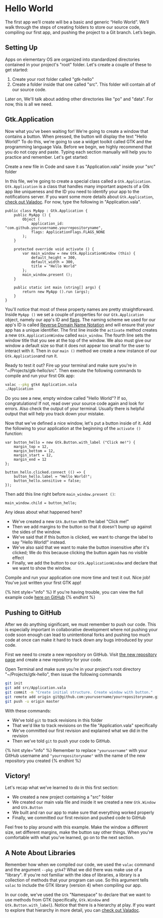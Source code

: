 # Hello World

The first app we’ll create will be a basic and generic “Hello World”. We’ll walk through the steps of creating folders to store our source code, compiling our first app, and pushing the project to a Git branch. Let’s begin.

## Setting Up

Apps on elementary OS are organized into standardized directories contained in your project's "root" folder. Let's create a couple of these to get started:

1. Create your root folder called "gtk-hello"
2. Create a folder inside that one called "src". This folder will contain all of our source code.

Later on, We'll talk about adding other directories like "po" and "data". For now, this is all we need.

## Gtk.Application

Now what you've been waiting for! We're going to create a window that contains a button. When pressed, the button will display the text "Hello World!" To do this, we're going to use a widget toolkit called GTK and the programming language Vala. Before we begin, we highly recommend that you do not copy and paste. Typing each section manually will help you to practice and remember. Let's get started:

Create a new file in Code and save it as "Application.vala" inside your "src" folder

In this file, we're going to create a special class called a `Gtk.Application`. `Gtk.Application` is a class that handles many important aspects of a Gtk app like uniqueness and the ID you need to identify your app to the notifications server. If you want some more details about `Gtk.Application`, [check out Valadoc](https://valadoc.org/gtk4/Gtk.Application). For now, type the following in "Application.vala".

```vala
public class MyApp : Gtk.Application {
    public MyApp () {
        Object (
            application_id: "com.github.yourusername.yourrepositoryname",
            flags: ApplicationFlags.FLAGS_NONE
        );
    }

    protected override void activate () {
        var main_window = new Gtk.ApplicationWindow (this) {
            default_height = 300,
            default_width = 300,
            title = "Hello World"
        };
        main_window.present ();
    }

    public static int main (string[] args) {
        return new MyApp ().run (args);
    }
}
```

You'll notice that most of these property names are pretty straightforward. Inside `MyApp ()` we set a couple of properties for our `Gtk.Application` object, namely our app's ID and [flags](https://valadoc.org/gio-2.0/GLib.ApplicationFlags.html). The naming scheme we used for our app's ID is called [Reverse Domain Name Notation](https://en.wikipedia.org/wiki/Reverse_domain_name_notation) and will ensure that your app has a unique identifier. The first line inside the `activate` method creates a new `Gtk.ApplicationWindow` called `main_window`. The fourth line sets the window title that you see at the top of the window. We also must give our window a default size so that it does not appear too small for the user to interact with it. Then in our `main ()` method we create a new instance of our `Gtk.Application`and run it.

Ready to test it out? Fire up your terminal and make sure you're in "~/Projects/gtk-hello/src". Then execute the following commands to compile and run your first Gtk app:

```bash
valac --pkg gtk4 Application.vala
./Application
```

Do you see a new, empty window called "Hello World"? If so, congratulations! If not, read over your source code again and look for errors. Also check the output of your terminal. Usually there is helpful output that will help you track down your mistake.

Now that we've defined a nice window, let's put a button inside of it. Add the following to your application at the beginning of the `activate ()` function:

```vala
var button_hello = new Gtk.Button.with_label ("Click me!") {
    margin_top = 12,
    margin_bottom = 12,
    margin_start = 12,
    margin_end = 12
};

button_hello.clicked.connect (() => {
    button_hello.label = "Hello World!";
    button_hello.sensitive = false;
});
```

Then add this line right before `main_window.present ()`:

```vala
main_window.child = button_hello;
```

Any ideas about what happened here?

* We've created a new `Gtk.Button` with the label "Click me!"
* Then we add margins to the button so that it doesn't bump up against the sides of the window.
* We've said that if this button is clicked, we want to change the label to say "Hello World!" instead.
* We've also said that we want to make the button insensitive after it's clicked; We do this because clicking the button again has no visible effect
* Finally, we add the button to our `Gtk.ApplicationWindow` and declare that we want to show the window.

Compile and run your application one more time and test it out. Nice job! You've just written your first GTK app!

{% hint style="info" %}
If you're having trouble, you can view the full example code [here on GitHub](https://github.com/vala-lang/examples/blob/hello-world/Application.vala)
{% endhint %}

## Pushing to GitHub

After we do anything significant, we must remember to push our code. This is especially important in collaborative development where not pushing your code soon enough can lead to unintentional forks and pushing too much code at once can make it hard to track down any bugs introduced by your code.

First we need to create a new repository on GitHub. Visit [the new repository page](https://github.com/new) and create a new repository for your code.

Open Terminal and make sure you're in your project's root directory "~/Projects/gtk-hello", then issue the following commands

```bash
git init
git add src/Application.vala
git commit -m "Create initial structure. Create window with button."
git remote add origin git@github.com:yourusername/yourrepositoryname.git
git push -u origin master
```

With these commands:

* We've told `git` to track revisions in this folder
* That we'd like to track revisions on the file "Application.vala" specifically
* We've committed our first revision and explained what we did in the revision
* Then we've told `git` to push your code to GitHub.

{% hint style="info" %}
Remember to replace `"yourusername"` with your GitHub username and `"yourrepositoryname"` with the name of the new repository you created
{% endhint %}

## Victory!

Let's recap what we've learned to do in this first section:

* We created a new project containing a "src" folder
* We created our main vala file and inside it we created a new `Gtk.Window` and `Gtk.Button`
* We built and ran our app to make sure that everything worked properly
* Finally, we committed our first revision and pushed code to GitHub

Feel free to play around with this example. Make the window a different size, set different margins, make the button say other things. When you're comfortable with what you've learned, go on to the next section.

## A Note About Libraries

Remember how when we compiled our code, we used the `valac` command and the argument `--pkg gtk4`? What we did there was make use of a "library". If you're not familiar with the idea of libraries, a library is a collection of methods that your program can use. So this argument tells `valac` to include the GTK library \(version 4\) when compiling our app.

In our code, we've used the `Gtk` "Namespace" to declare that we want to use methods from GTK \(specifically, `Gtk.Window` and `Gtk.Button.with_label`\). Notice that there is a hierarchy at play. If you want to explore that hierarchy in more detail, you can [check out Valadoc](https://valadoc.org/gtk4/Gtk.Button).
